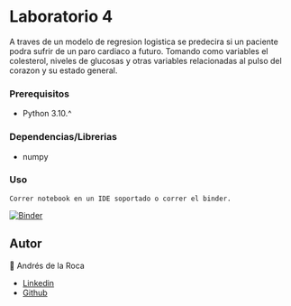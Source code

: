 # Laboratorio 4

A traves de un modelo de regresion logistica se predecira si un paciente podra sufrir de un paro cardiaco a futuro. Tomando como variables el colesterol, niveles de glucosas y otras variables relacionadas al pulso del corazon y su estado general.

### Prerequisitos
- Python 3.10.^


### Dependencias/Librerias
- numpy

### Uso
```
Correr notebook en un IDE soportado o correr el binder.
```

[![Binder](https://mybinder.org/badge_logo.svg)](https://mybinder.org/v2/gh/andresdlRoca/Inteligencia_Artificial-UVG-2023/main?urlpath=https%3A%2F%2Fgithub.com%2FandresdlRoca%2FInteligencia_Artificial-UVG-2023%2Fblob%2Fmain%2FLab%25204%2Fmain.ipynb)

## Autor
👤 Andrés de la Roca  
- <a href = "https://www.linkedin.com/in/andr%C3%A8s-de-la-roca-pineda-10a40319b/">Linkedin</a>  
- <a href="https://github.com/andresdlRoca">Github</a>  